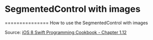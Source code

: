 # SegmentedControl with images
===============
How to use the SegmentedControl with images


Source: [iOS 8 Swift Programming Cookbook - Chapter 1.12](http://goo.gl/pvRtI8)
